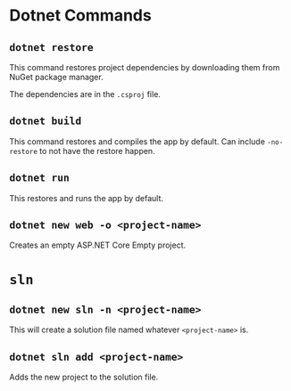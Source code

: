 # Dotnet Commands

## `dotnet restore`

This command restores project dependencies by downloading them from
NuGet package manager.

The dependencies are in the `.csproj` file.

## `dotnet build`

This command restores and compiles the app by default. Can include
`-no-restore` to not have the restore happen.

## `dotnet run`

This restores and runs the app by default.

## `dotnet new web -o <project-name>`

Creates an empty ASP.NET Core Empty project.

# `sln` 

## `dotnet new sln -n <project-name>`

This will create a solution file named whatever `<project-name>` is.

## `dotnet sln add <project-name>`

Adds the new project to the solution file.


